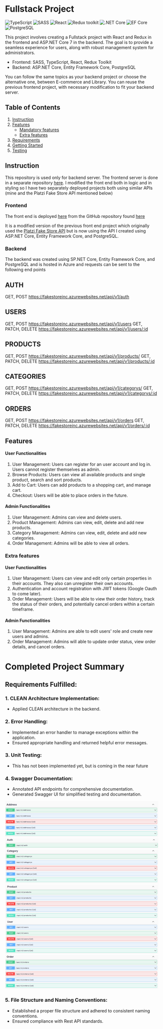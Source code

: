 # Fullstack Project

![TypeScript](https://img.shields.io/badge/TypeScript-v.4-green)
![SASS](https://img.shields.io/badge/SASS-v.4-hotpink)
![React](https://img.shields.io/badge/React-v.18-blue)
![Redux toolkit](https://img.shields.io/badge/Redux-v.1.9-brown)
![.NET Core](https://img.shields.io/badge/.NET%20Core-v.7-purple)
![EF Core](https://img.shields.io/badge/EF%20Core-v.7-cyan)
![PostgreSQL](https://img.shields.io/badge/PostgreSQL-v.14-drakblue)

This project involves creating a Fullstack project with React and Redux in the frontend and ASP.NET Core 7 in the backend. The goal is to provide a seamless experience for users, along with robust management system for administrators.

- Frontend: SASS, TypeScript, React, Redux Toolkit
- Backend: ASP.NET Core, Entity Framework Core, PostgreSQL

You can follow the same topics as your backend project or choose the alternative one, between E-commerce and Library. You can reuse the previous frontend project, with necessary modification to fit your backend server.

## Table of Contents

1. [Instruction](#instruction)
2. [Features](#features)
   - [Mandatory features](#mandatory-features)
   - [Extra features](#extra-features)
3. [Requirements](#requirements)
4. [Getting Started](#getting-started)
5. [Testing](#testing)

## Instruction

This repository is used only for backend server. The frontend server is done in a separate repository [here](https://github.com/MattiHel85/fs16_6-frontend-project). I modified the front end both in logic and in styling so I have two separately deployed projects both using similar APIs (mine and the Platzi Fake Store API mentioned below)

### Frontend
The front end is deployed [here](https://fakestoreinc.netlify.app) from the GitHub repository found [here](https://github.com/MattiHel85/fs16_6-frontend-project)

It is a modified version of the previous front end project which originally used the [Platzi Fake Store API](https://fakeapi.platzi.com/) but is now using the API I created using ASP.NET Core, Entity Framework Core, and PostgreSQL.

### Backend

The backend was created using SP.NET Core, Entity Framework Core, and PostgreSQL and is hosted in Azure and requests can be sent to the following end points

## AUTH
GET, POST https://fakestoreinc.azurewebsites.net/api/v1/auth

## USERS
GET, POST https://fakestoreinc.azurewebsites.net/api/v1/users
GET, PATCH, DELETE https://fakestoreinc.azurewebsites.net/api/v1/users/:id

## PRODUCTS
GET, POST https://fakestoreinc.azurewebsites.net/api/v1/products/
GET, PATCH, DELETE https://fakestoreinc.azurewebsites.net/api/v1/products/:id

## CATEGORIES
GET, POST https://fakestoreinc.azurewebsites.net/api/v1/categorys/
GET, PATCH, DELETE https://fakestoreinc.azurewebsites.net/api/v1/categorys/:id

## ORDERS
GET, POST https://fakestoreinc.azurewebsites.net/api/v1/orders
GET, PATCH, DELETE https://fakestoreinc.azurewebsites.net/api/v1/orders/:id


## Features

#### User Functionalities

1. User Management: Users can register for an user account and log in. Users cannot register themselves as admin.
2. Browse Products: Users can view all available products and single product, search and sort products.
3. Add to Cart: Users can add products to a shopping cart, and manage cart.
4. Checkout: Users will be able to place orders in the future.

#### Admin Functionalities

1. User Management: Admins can view and delete users.
2. Product Management: Admins can view, edit, delete and add new products.
2. Category Management: Admins can view, edit, delete and add new categories.
3. Order Management: Admins will be able to view all orders.

### Extra features

#### User Functionalities

1. User Management: Users can view and edit only certain properties in their accounts. They also can unregister their own accounts.
2. Authentication and account registration with JWT tokens (Google Oauth to come later).
3. Order Management: Users will be able to view their order history, track the status of their orders, and potentially cancel orders within a certain timeframe.

#### Admin Functionalities

1. User Management: Admins are able to edit users' role and create new users and admins.
2. Order Management: Admins will able to update order status, view order details, and cancel orders.


# Completed Project Summary

## Requirements Fulfilled:

### 1. CLEAN Architecture Implementation:

- Applied CLEAN architecture in the backend.

### 2. Error Handling:

- Implemented an error handler to manage exceptions within the application.
- Ensured appropriate handling and returned helpful error messages.

### 3. Unit Testing:

- This has not been implemented yet, but is coming in the near future

### 4. Swagger Documentation:

- Annotated API endpoints for comprehensive documentation.
- Generated Swagger UI for simplified testing and documentation.

![address endpoints](address-uri.png)
![auth endpoint](auth-uri.png)
![category endpoints](category-uri.png)
![product and user endpoints](product-and-user-uri.png)
![order endpoints](order-uri.png)

### 5. File Structure and Naming Conventions:

- Established a proper file structure and adhered to consistent naming conventions.
- Ensured compliance with Rest API standards.

